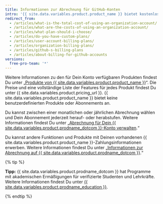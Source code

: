 ```yaml
---
title: Informationen zur Abrechnung für GitHub-Konten
intro: '{{ site.data.variables.product.product_name }} bietet kostenlose und kostenpflichtige Produkte für jeden Entwickler und jedes Team.'
redirect_from:
  - /articles/what-is-the-total-cost-of-using-an-organization-account/
  - /articles/what-are-the-costs-of-using-an-organization-account/
  - /articles/what-plan-should-i-choose/
  - /articles/do-you-have-custom-plans/
  - /articles/user-account-billing-plans/
  - /articles/organization-billing-plans/
  - /articles/github-s-billing-plans
  - /articles/about-billing-for-github-accounts
versions:
  free-pro-team: '*'
---
```


Weitere Informationen zu den für Dein Konto verfügbaren Produkten findest Du unter „[Produkte von {{ site.data.variables.product.product_name }}](/articles/github-s-products)“. Die Preise und eine vollständige Liste der Features für jedes Produkt findest Du unter {{ site.data.variables.product.pricing_url }}. {{ site.data.variables.product.product_name }} bietet keine benutzerdefinierten Produkte oder Abonnements an.

Du kannst zwischen einer monatlichen oder jährlichen Abrechnung wählen und Dein Abonnement jederzeit herauf- oder herabstufen. Weitere Informationen findest Du unter „[Abrechnung für Dein {{ site.data.variables.product.prodname_dotcom }}-Konto verwalten](/articles/managing-billing-for-your-github-account).“

Du kannst andere Funktionen und Produkte mit Deinen vorhandenen {{ site.data.variables.product.product_name }}-Zahlungsinformationen erwerben. Weitere Informationen findest Du unter „[Informationen zur Abrechnung auf {{ site.data.variables.product.prodname_dotcom }}](/articles/about-billing-on-github).“

{% tip %}

**Tipp:** {{ site.data.variables.product.prodname_dotcom }} hat Programme mit akademischen Ermäßigungen für verifizierte Studenten und Lehrkräfte. Weitere Informationen findest Du unter [{{ site.data.variables.product.prodname_education }}](https://education.github.com/).

{% endtip %}
